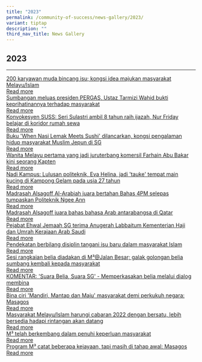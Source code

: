 ```yaml
---
title: "2023"
permalink: /community-of-success/news-gallery/2023/
variant: tiptap
description: ""
third_nav_title: News Gallery
---
```

<h2>2023</h2>
<hr>
<p></p>
<div class="isomer-card-grid"><a rel="noopener noreferrer nofollow" href="https://berita.mediacorp.sg/singapura/200-karyawan-muda-bincang-isu-kongsi-idea-majukan-masyarakat-melayu-islam-769196" class="isomer-card"><div class="isomer-card-body"><div class="isomer-card-title">200 karyawan muda bincang isu; kongsi idea majukan masyarakat Melayu/Islam</div><div class="isomer-card-link">Read more</div></div></a>
<a rel="noopener noreferrer nofollow" href="https://berita.mediacorp.sg/singapura/sumbangan-meluas-presiden-pergas-ustaz-tarmizi-wahid-bukti-keprihatinannya-terhadap-masyarakat-766536" class="isomer-card">
<div class="isomer-card-body">
<div class="isomer-card-title">Sumbangan meluas presiden PERGAS, Ustaz Tarmizi Wahid bukti keprihatinannya
terhadap masyarakat</div>
<div class="isomer-card-link">Read more</div>
</div>
</a><a rel="noopener noreferrer nofollow" href="https://berita.mediacorp.sg/singapura/konvokesyen-suss-seri-sulastri-ambil-8-tahun-raih-ijazah-nur-friday-belajar-di-koridor-rumah-sewa-792581?cid=internal_mcdrecs_11102023_berita#mdcrecs_s" class="isomer-card"><div class="isomer-card-body"><div class="isomer-card-title">Konvokesyen SUSS: Seri Sulastri ambil 8 tahun raih ijazah, Nur Friday belajar di koridor rumah sewa</div><div class="isomer-card-link">Read more</div></div></a>
<a rel="noopener noreferrer nofollow" href="https://berita.mediacorp.sg/singapura/buku-when-nasi-lemak-meets-sushi-dilancarkan-kongsi-pengalaman-hidup-masyarakat-muslim-jepun-di-sg-737481" class="isomer-card">
<div class="isomer-card-body">
<div class="isomer-card-title">Buku 'When Nasi Lemak Meets Sushi' dilancarkan, kongsi pengalaman hidup
masyarakat Muslim Jepun di SG</div>
<div class="isomer-card-link">Read more</div>
</div>
</a><a rel="noopener noreferrer nofollow" href="https://berita.mediacorp.sg/singapura/wanita-melayu-pertama-yang-jadi-juruterbang-komersil-farhain-abu-bakar-kini-seorang-kapten-789971" class="isomer-card"><div class="isomer-card-body"><div class="isomer-card-title">Wanita Melayu pertama yang jadi juruterbang komersil Farhain Abu Bakar kini seorang Kapten</div><div class="isomer-card-link">Read more</div></div></a>
<a rel="noopener noreferrer nofollow" href="https://berita.mediacorp.sg/nadi-kampus/nadi-kampus-lulusan-politeknik-eva-helina-jadi-tauke-tempat-main-kucing-di-kampong-gelam-pada-usia-27-tahun-789881" class="isomer-card">
<div class="isomer-card-body">
<div class="isomer-card-title">Nadi Kampus: Lulusan politeknik, Eva Helina, jadi 'tauke' tempat main
kucing di Kampong Gelam pada usia 27 tahun</div>
<div class="isomer-card-link">Read more</div>
</div>
</a><a rel="noopener noreferrer nofollow" href="https://berita.mediacorp.sg/singapura/madrasah-alsagoff-al-arabiah-juara-bertahan-bahas-4pm-selepas-tumpaskan-politeknik-ngee-ann-781941" class="isomer-card"><div class="isomer-card-body"><div class="isomer-card-title">Madrasah Alsagoff Al-Arabiah juara bertahan Bahas 4PM selepas tumpaskan Politeknik Ngee Ann</div><div class="isomer-card-link">Read more</div></div></a>
<a rel="noopener noreferrer nofollow" href="https://berita.mediacorp.sg/singapura/madrasah-alsagoff-juara-bahas-bahasa-arab-antarabangsa-di-qatar-784031" class="isomer-card">
<div class="isomer-card-body">
<div class="isomer-card-title">Madrasah Alsagoff juara bahas bahasa Arab antarabangsa di Qatar</div>
<div class="isomer-card-link">Read more</div>
</div>
</a><a rel="noopener noreferrer nofollow" href="https://berita.mediacorp.sg/singapura/pejabat-ehwal-jemaah-sg-terima-anugerah-labbaitum-kementerian-haji-dan-umrah-kerajaan-arab-saudi-767501" class="isomer-card"><div class="isomer-card-body"><div class="isomer-card-title">Pejabat Ehwal Jemaah SG terima Anugerah Labbaitum Kementerian Haji dan Umrah Kerajaan Arab Saudi</div><div class="isomer-card-link">Read more</div></div></a>
<a rel="noopener noreferrer nofollow" href="https://berita.mediacorp.sg/singapura/pendekatan-berbilang-disiplin-tangani-isu-baru-dalam-masyarakat-islam-738421" class="isomer-card">
<div class="isomer-card-body">
<div class="isomer-card-title">Pendekatan berbilang disiplin tangani isu baru dalam masyarakat Islam</div>
<div class="isomer-card-link">Read more</div>
</div>
</a><a rel="noopener noreferrer nofollow" href="https://safe.menlosecurity.com/https:/berita.mediacorp.sg/singapura/sesi-rangkaian-belia-diadakan-di-m3jalan-besar-galak-golongan-belia-sumbang-kembali-kepada-masyarakat-733666" class="isomer-card"><div class="isomer-card-body"><div class="isomer-card-title">Sesi rangkaian belia diadakan di M³@Jalan Besar; galak golongan belia sumbang kembali kepada masyarakat</div><div class="isomer-card-link">Read more</div></div></a>
<a rel="noopener noreferrer nofollow" href="https://berita.mediacorp.sg/komentar/komentar-suara-belia-suara-sg-memperkasakan-belia-melalui-dialog-membina-739186" class="isomer-card">
<div class="isomer-card-body">
<div class="isomer-card-title">KOMENTAR: 'Suara Belia, Suara SG' - Memperkasakan belia melalui dialog
membina</div>
<div class="isomer-card-link">Read more</div>
</div>
</a><a rel="noopener noreferrer nofollow" href="https://berita.mediacorp.sg/singapura/bina-ciri-mandiri-mantap-dan-maju-masyarakat-demi-perkukuh-negara-masagos-751206" class="isomer-card"><div class="isomer-card-body"><div class="isomer-card-title">Bina ciri 'Mandiri, Mantap dan Maju' masyarakat demi perkukuh negara: Masagos</div><div class="isomer-card-link">Read more</div></div></a>
<a rel="noopener noreferrer nofollow" href="https://berita.mediacorp.sg/singapura/masyarakat-melayu-islam-harungi-cabaran-2022-dengan-bersatu-lebih-bersedia-hadapi-rintangan-akan-datang-724546" class="isomer-card">
<div class="isomer-card-body">
<div class="isomer-card-title">Masyarakat Melayu/Islam harungi cabaran 2022 dengan bersatu, lebih bersedia
hadapi rintangan akan datang</div>
<div class="isomer-card-link">Read more</div>
</div>
</a><a rel="noopener noreferrer nofollow" href="https://www.beritaharian.sg/setempat/m3-telah-berkembang-dalam-penuhi-keperluan-masyarakat" class="isomer-card"><div class="isomer-card-body"><div class="isomer-card-title">M³ telah berkembang dalam penuhi keperluan masyarakat</div><div class="isomer-card-link">Read more</div></div></a>
<a rel="noopener noreferrer nofollow" href="https://www.beritaharian.sg/setempat/program-m3-catat-beberapa-kejayaan-tapi-masih-di-tahap-awal-masagos" class="isomer-card">
<div class="isomer-card-body">
<div class="isomer-card-title">Program M³ catat beberapa kejayaan, tapi masih di tahap awal: Masagos</div>
<div class="isomer-card-link">Read more</div>
</div>
</a>
</div>
<p></p>